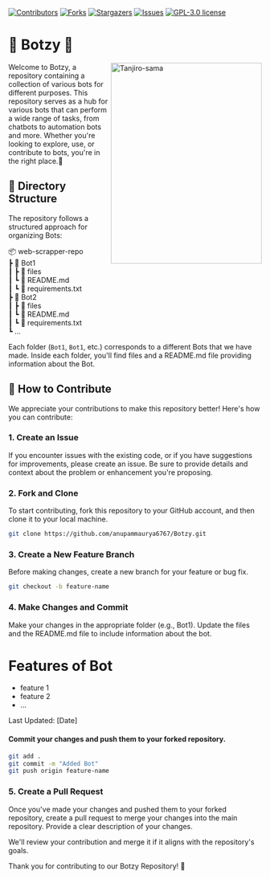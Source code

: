 <!-- PROJECT SHIELDS -->
[![Contributors][contributors-shield]][contributors-url]
[![Forks][forks-shield]][forks-url]
[![Stargazers][stars-shield]][stars-url]
[![Issues][issues-shield]][issues-url]
[![GPL-3.0 license][license-shield]][license-url]




# 🌟 Botzy 🌟
<img align='right' src="https://github.com/tarun4632/Botzy/blob/main/assets/tan1-removebg.png" alt="Tanjiro-sama" width="300" height="400">
Welcome to Botzy, a repository containing a collection of various bots for different purposes. This repository serves as a hub for various bots that can perform a wide range of tasks, from chatbots to automation bots and more. Whether you're looking to explore, use, or contribute to bots, you're in the right place.🤖




## 📁 Directory Structure

The repository follows a structured approach for organizing Bots:

📦 web-scrapper-repo </br>
┣ 📂 Bot1 </br>
┃ ┣ 📜 files </br>
┃ ┗ 📜 README.md </br>
┃ ┗ 📜 requirements.txt </br>
┣ 📂 Bot2 </br>
┃ ┣ 📜 files </br>
┃ ┗ 📜 README.md </br>
┃ ┗ 📜 requirements.txt </br>
┗ ...


Each folder (`Bot1`, `Bot1`, etc.) corresponds to a different Bots that we have made. Inside each folder, you'll find files and a README.md file providing information about the Bot.

## 🚀 How to Contribute

We appreciate your contributions to make this repository better! Here's how you can contribute:

### 1. Create an Issue

If you encounter issues with the existing code, or if you have suggestions for improvements, please create an issue. Be sure to provide details and context about the problem or enhancement you're proposing.

### 2. Fork and Clone

To start contributing, fork this repository to your GitHub account, and then clone it to your local machine.

```bash
git clone https://github.com/anupammaurya6767/Botzy.git
```

### 3. Create a New Feature Branch
Before making changes, create a new branch for your feature or bug fix.

```bash
git checkout -b feature-name
```

### 4. Make Changes and Commit
Make your changes in the appropriate folder (e.g., Bot1). Update the files and the README.md file to include information about the bot.

# Features of Bot

- feature 1
- feature 2
- ...

Last Updated: [Date]

#### Commit your changes and push them to your forked repository.
```bash
git add .
git commit -m "Added Bot"
git push origin feature-name
```
### 5. Create a Pull Request
Once you've made your changes and pushed them to your forked repository, create a pull request to merge your changes into the main repository. Provide a clear description of your changes.

We'll review your contribution and merge it if it aligns with the repository's goals.

Thank you for contributing to our Botzy Repository! 🙌


<!-- MARKDOWN LINKS & IMAGES -->
<!-- https://www.markdownguide.org/basic-syntax/#reference-style-links -->
[contributors-shield]: https://img.shields.io/github/contributors/anupammaurya6767/Botzy.svg?style=for-the-badge
[contributors-url]: https://github.com/anupammaurya6767/Botzy/graphs/contributors
[forks-shield]: https://img.shields.io/github/forks/anupammaurya6767/Botzy.svg?style=for-the-badge
[forks-url]: https://github.com/anupammaurya6767/Botzy/network/members
[stars-shield]: https://img.shields.io/github/stars/anupammaurya6767/Botzy.svg?style=for-the-badge
[stars-url]: https://github.com/anupammaurya6767/Botzy/stargazers
[issues-shield]: https://img.shields.io/github/issues/anupammaurya6767/Botzy.svg?style=for-the-badge
[issues-url]: https://github.com/anupammaurya6767/Botzy/issues
[license-shield]: https://img.shields.io/github/license/anupammaurya6767/Botzy.svg?style=for-the-badge
[license-url]: https://github.com/anupammaurya6767/Botzy/blob/main/LICENSE



